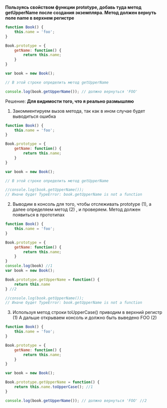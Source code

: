 **Пользуясь свойством функции prototype, добавь туда метод getUpperName после создания экземпляра. Метод должен вернуть поле name в верхнем регистре**

```javascript
function Book() {
    this.name = 'foo';
}

Book.prototype = {
    getName: function() {
        return this.name;
    }
}

var book = new Book();

// В этой строке определить метод getUpperName

console.log(book.getUpperName()); // должно вернуться 'FOO'
```

Решение: **Для видимости того, что я реально размышляю**
1. Закомментируем вызов метода, так как в ином случае будет выводиться ошибка 
```javascript
function Book() {
    this.name = 'foo';
}

Book.prototype = {
    getName: function() {
        return this.name;
    }
}

var book = new Book();

// В этой строке определить метод getUpperName

//console.log(book.getUpperName()); 
// Иначе будет TypeError: book.getUpperName is not a function
```

2. Выводим в консоль для того, чтобы отслеживать prototype (1), а далее определяем метод (2) , и проверяем. Метод должен появиться в прототипах
```javascript
function Book() {
    this.name = 'foo';
}

Book.prototype = {
    getName: function() {
        return this.name;
    }
}
console.log(book) //1
var book = new Book();

Book.prototype.getUpperName = function() {
	return this.name
} //2

//console.log(book.getUpperName()); 
// Иначе будет TypeError: book.getUpperName is not a function
```

3. Используя метод строки toUpperCase() приводим в верхний регистр (1)
   А дальше открываем консоль и должно быть выведено FOO (2)
```javascript
function Book() {
    this.name = 'foo';
}

Book.prototype = {
    getName: function() {
        return this.name;
    }
}

var book = new Book();

Book.prototype.getUpperName = function() {
	return this.name.toUpperCase(); //1
} 

console.log(book.getUpperName()); // должно вернуться 'FOO' //2
```